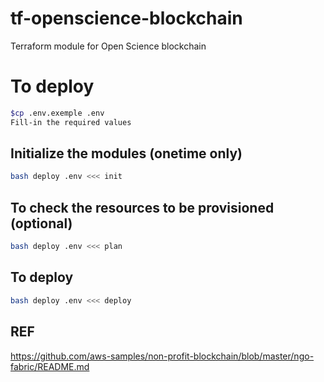 # tf-openscience-blockchain
Terraform module for Open Science blockchain

# To deploy
``` bash
$cp .env.exemple .env
Fill-in the required values 
```
## Initialize the modules (onetime only)
``` bash
bash deploy .env <<< init
```

## To check the resources to be provisioned (optional)
``` bash
bash deploy .env <<< plan
```
## To deploy
``` bash
bash deploy .env <<< deploy
```

## REF
https://github.com/aws-samples/non-profit-blockchain/blob/master/ngo-fabric/README.md